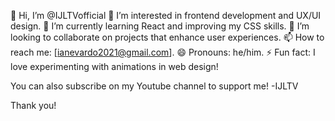👋 Hi, I’m @IJLTVofficial
👀 I’m interested in frontend development and UX/UI design.
🌱 I’m currently learning React and improving my CSS skills.
💞️ I’m looking to collaborate on projects that enhance user experiences.
📫 How to reach me: [ianevardo2021@gmail.com].
😄 Pronouns: he/him.
⚡ Fun fact: I love experimenting with animations in web design!

You can also subscribe on my Youtube channel to support me!
-IJLTV

Thank you!

<!---
IJLTVofficial/IJLTVofficial is a ✨ special ✨ repository because its `README.md` (this file) appears on your GitHub profile.
You can click the Preview link to take a look at your changes.
--->
